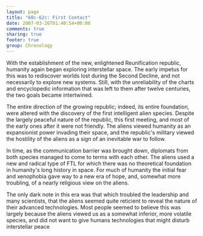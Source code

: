 ```yaml
---
layout: page
title: "60c-62c: First Contact"
date: 2007-03-26T01:40:54+00:00
comments: true
sharing: true
footer: true
group: Chronology
---
```


With the establishment of the new, enlightened Reunification republic,
humanity again began exploring interstellar space.  The early impetus
for this was to rediscover worlds lost during the Second Decline, and
not necessarily to explore new systems.  Still, with the unreliability
of the charts and encyclopedic information that was left to them after
twelve centuries, the two goals became intertwined.

The entire direction of the growing republic; indeed, its entire
foundation, were altered with the discovery of the first intelligent
alien species.  Despite the largely peaceful nature of the republic,
this first meeting, and most of the early ones after it were not
friendly.  The aliens viewed humanity as an expansionist power
invading their space, and the republic's military viewed the hostility
of the aliens as a sign of an inevitable war to follow.

In time, as the communication barrier was brought down, diplomats from
both species managed to come to terms with each other.   The aliens
used a new and radical type of FTL for which there was no theoretical
foundation in humanity's long history in space.  For much of humanity
the initial fear and xenophobia gave way to a new era of hope, and,
somewhat more troubling, of a nearly religious view on the aliens.

The only dark note in this era was that which troubled the leadership
and many scientists, that the aliens seemed quite reticient to reveal
the nature of their advanced technologies.  Most people seemed to
believe this was largely because the aliens viewed us as a somewhat
inferior, more volatile species, and did not want to give humans
technologies that might disturb interstellar peace




